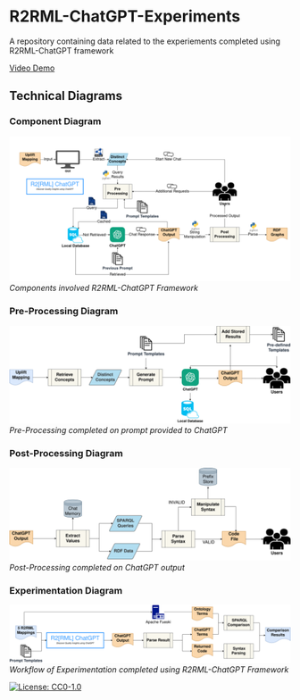 # R2RML-ChatGPT-Experiments
A repository containing data related to the experiements completed using R2RML-ChatGPT framework

[Video Demo](https://drive.google.com/file/d/1_f_bssrOL5e6ATD0Ee1NCkuql8GYy2OE)

## Technical Diagrams


### Component Diagram
![alt text](https://github.com/alex-randles/R2RML-ChatGPT-Experiments/blob/main/images/component_diagram.png)
*Components involved R2RML-ChatGPT Framework*

### Pre-Processing Diagram
![alt text](https://github.com/alex-randles/R2RML-ChatGPT-Experiments/blob/main/images/pre_processing.png)
*Pre-Processing completed on prompt provided to ChatGPT*

### Post-Processing Diagram
![alt text](https://github.com/alex-randles/R2RML-ChatGPT-Experiments/blob/main/images/post_processing.png)
*Post-Processing completed on ChatGPT output*

### Experimentation Diagram
![alt text](https://github.com/alex-randles/R2RML-ChatGPT-Experiments/blob/main/images/evaluation_diagram.png)
*Workflow of Experimentation completed using R2RML-ChatGPT Framework*


[![License: CC0-1.0](https://img.shields.io/badge/License-CC0_1.0-lightgrey.svg)](http://creativecommons.org/publicdomain/zero/1.0/)

